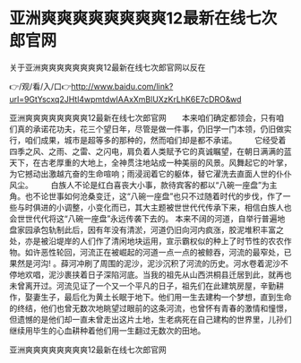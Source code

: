 # 亚洲爽爽爽爽爽爽爽爽12最新在线七次郎官网
关于亚洲爽爽爽爽爽爽爽爽12最新在线七次郎官网以反在

👉/观/看/入/口👉http://www.baidu.com/link?url=9GtYscxq2JHtl4wpmtdwIAAxXmBlUXzKrLhK6E7cDRO&wd

亚洲爽爽爽爽爽爽爽爽12最新在线七次郎官网　　本来咱们确定都领会，只有咱们真的承诺花功夫，花三个望日年，尽管是做一件事，仍旧学一门本领，仍旧做实行，咱们成果，城市是超等多的那种的，然而咱们却是都不承诺。
　　它经受着四季之风、之雨、之雷、之闪电，肩负着人类赋予它的真诚瞩望，在朝日满满的蓝天下，在古老厚重的大地上，全神贯注地站成一种美丽的风景。风舞起它的叶掌，为它撼动出激越亢奋的生命喧响；雨浸润着它的躯体，替它濯洗去直面人世的仆仆风尘。
　　白族人不论是红白喜丧大小事，款待宾客的都以“八碗一座盘”为主角。也不论世事如何沧桑变迁，这“八碗一座盘”也只不过随着时代的步伐，作了一些与时俱进的小调整，小变化而已，其大主题被世世代代传承下来，相信白族人也会世世代代将这“八碗一座盘”永远传袭下去的。
本来不阔的河道，自举行普遍地盘家园承包轨制此后，因有年没有清淤，河道仍旧向河内疯涨，胶泥堆积丰富之处，亦是被沿堤岸的人们作了清闲地块运用，宣示霸权似的种上了时节性的农农作物。如许恶性轮回，河流正在被崛起的河道一点一点的被鲸吞，河流的最窄处，已果然是河沟!
。薛河冲刷了周围的泥沙，泥沙沉积了河流的历史。河水卷着泥沙不停地欢唱，泥沙裹挟着日子深陷河底。当我的祖先从山西洪桐县迁居到此，就再也未曾离开过。河流见证了一个又一个平凡的日子，祖先们在此建筑房屋，辛勤耕作，娶妻生子，最后化为黄土长眠于地下。他们用一生去建构一个梦想，直到生命的终结，他们也曾无数次地眺望过眼前的这条河流，也曾怀有青春的激情和憧憬，但遗憾的是他们却一直未曾走出这片土地，生老病死在自己建构的世界里，儿孙们继续用毕生的心血耕种着他们用一生翻过无数次的田地。

亚洲爽爽爽爽爽爽爽爽12最新在线七次郎官网
